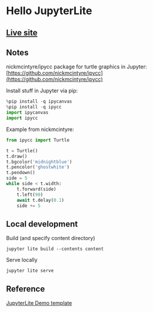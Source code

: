 # Hello JupyterLite 

## [Live site](https://dkessner.github.io/hello_jupyterlite/)

## Notes

nickmcintyre/ipycc package for turtle graphics in Jupyter:    
[https://github.com/nickmcintyre/ipycc](https://github.com/nickmcintyre/ipycc)

Install stuff in Jupyter via pip:  
```python
%pip install -q ipycanvas
%pip install -q ipycc
import ipycanvas
import ipycc
```

Example from nickmcintyre:  
```python
from ipycc import Turtle

t = Turtle()
t.draw()
t.bgcolor('midnightblue')
t.pencolor('ghostwhite')
t.pendown()
side = 5
while side < t.width:
    t.forward(side)
    t.left(90)
    await t.delay(0.1)
    side += 5
```



## Local development

Build (and specify content directory)
```console
jupyter lite build --contents content
```

Serve locally
```console
jupyter lite serve
```

## Reference

[JupyterLite Demo template](https://github.com/jupyterlite/demo)


